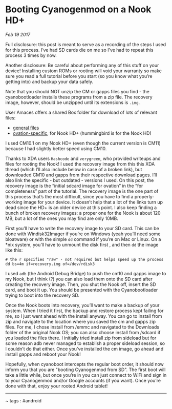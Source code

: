 # Booting Cyanogenmod on a Nook HD+

*Feb 19 2017*

Full disclosure: this post is meant to serve as a recording of the steps I used for this process. I’ve had SD cards die on me so I’ve had to repeat this process 3 times by now.

Another disclosure: Be careful about performing any of this stuff on your device! Installing custom ROMs or rooting will void your warranty so make sure you read a full tutorial before you start (so you know what you’re getting into) and backup your data safely.

Note that you should NOT unzip the CM or gapps files you find - the cyanobootloader installs these programs from a zip file. The recovery image, however, should be unzipped until its extensions is `.img`.

User Amaces offers a shared Box folder for download of lots of relevant files:
* [general files](https://notredame.app.box.com/s/26a4bygh9vbaw7jjq08xr5evomvaw5ww)
* [ovation-specific](https://notredame.app.box.com/s/26a4bygh9vbaw7jjq08xr5evomvaw5ww/1/3332706778), for Nook HD+ (hummingbird is for the Nook HD)

I used CM10.1 on my Nook HD+ (even though the current version is CM11) because I had slightly better speed using CM10.

Thanks to XDA users `Hashcode` and `verygreen`, who provided writeups and files for rooting the Nook! I used the recovery image from this this XDA thread (which I’ll also include below in case of a broken link), but downloaded CM10 and gapps from their respective download pages. I’ll also link the specific - but outdated - versions I used. On this post, the recovery image is the “initial sdcard image for ovation” in the “for completeness” part of the tutorial. The recovery image is the one part of this process that’s the most difficult, since you have to find a properly-working image for your device. It doesn’t help that a lot of the links turn up dead since the HD+ is an older device at this point. I also keep finding a bunch of broken recovery images: a proper one for the Nook is about 120 MB, but a lot of the ones you may find are only 10MB.

First you’ll have to write the recovery image to your SD card. This can be done with Windisk32Imager if you’re on Windows (yeah you’ll need some bloatware) or with the simple `dd` command if you’re on Mac or Linux. On a \*nix system, you’ll have to unmount the disk first , and then `dd` the image like this:

```
# the r specifies "raw" - not required but helps speed up the process
dd bs=4m if=recovery.img of=/dev/rdisk3
```

I used `adb` (the Android Debug Bridge) to push the cm10 and gapps image to my Nook, but I think (?) you can also load them onto the SD card after creating the recovery image. Then, you shut the Nook off, insert the SD card, and boot it up. You should be presented with the Cyanobootloader trying to boot into the recovery SD.

Once the Nook boots into recovery, you’ll want to make a backup of your system. When I tried it first, the backup and restore process kept failing for me, so I just went ahead with the install anyway. You can go to install from zip and navigate to the location where you saved the cm and gapps zip files. For me, I chose install from /emmc and navigated to the Downloads folder of the original Nook OS; you can also choose install from /sdcard if you loaded the files there. I initially tried install zip from sideload but for some reason adb never managed to establish a proper sideload session, so I couldn’t do that either. Once you’ve installed the cm image, go ahead and install gapps and reboot your Nook!

Hopefully, when cyanoboot intercepts the regular boot order, it should now inform you that you are "booting Cyanogenmod from SD". The first boot will take a little while, but once you’re in you can just connect to WiFi and sign in to your Cyanogenmod and/or Google accounts (if you want). Once you’re done with that, enjoy your rooted Android tablet!

----

~ tags : #android
